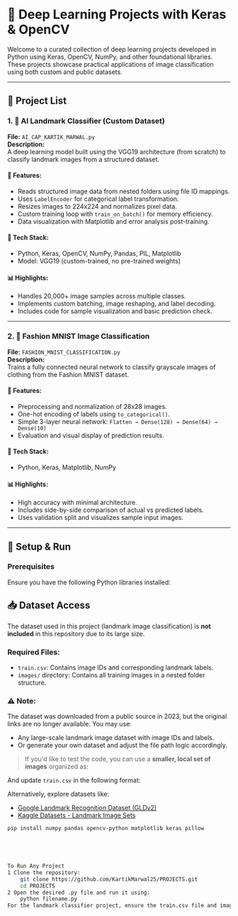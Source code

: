 # 🧠 Deep Learning Projects with Keras & OpenCV

Welcome to a curated collection of deep learning projects developed in Python using Keras, OpenCV, NumPy, and other foundational libraries. These projects showcase practical applications of image classification using both custom and public datasets.

---

## 📁 Project List

### 1. 📸 AI Landmark Classifier (Custom Dataset)
**File:** `AI_CAP_KARTIK_MARWAL.py`  
**Description:**  
A deep learning model built using the VGG19 architecture (from scratch) to classify landmark images from a structured dataset.

#### 🔧 Features:
- Reads structured image data from nested folders using file ID mappings.
- Uses `LabelEncoder` for categorical label transformation.
- Resizes images to 224x224 and normalizes pixel data.
- Custom training loop with `train_on_batch()` for memory efficiency.
- Data visualization with Matplotlib and error analysis post-training.

#### 🧰 Tech Stack:
- Python, Keras, OpenCV, NumPy, Pandas, PIL, Matplotlib
- Model: VGG19 (custom-trained, no pre-trained weights)

#### 📊 Highlights:
- Handles 20,000+ image samples across multiple classes.
- Implements custom batching, image reshaping, and label decoding.
- Includes code for sample visualization and basic prediction check.

---

### 2. 👟 Fashion MNIST Image Classification
**File:** `FASHION_MNIST_CLASSIFICATION.py`  
**Description:**  
Trains a fully connected neural network to classify grayscale images of clothing from the Fashion MNIST dataset.

#### 🔧 Features:
- Preprocessing and normalization of 28x28 images.
- One-hot encoding of labels using `to_categorical()`.
- Simple 3-layer neural network: `Flatten → Dense(128) → Dense(64) → Dense(10)`
- Evaluation and visual display of prediction results.

#### 🧰 Tech Stack:
- Python, Keras, Matplotlib, NumPy

#### 📊 Highlights:
- High accuracy with minimal architecture.
- Includes side-by-side comparison of actual vs predicted labels.
- Uses validation split and visualizes sample input images.

---

## 🚀 Setup & Run

### Prerequisites
Ensure you have the following Python libraries installed:


## 📥 Dataset Access

The dataset used in this project (landmark image classification) is **not included** in this repository due to its large size.

### Required Files:
- `train.csv`: Contains image IDs and corresponding landmark labels.
- `images/` directory: Contains all training images in a nested folder structure.

### ⚠️ Note:
The dataset was downloaded from a public source in 2023, but the original links are no longer available. You may use:
- Any large-scale landmark image dataset with image IDs and labels.
- Or generate your own dataset and adjust the file path logic accordingly.

> If you'd like to test the code, you can use a **smaller, local set of images** organized as:


And update `train.csv` in the following format:


Alternatively, explore datasets like:
- [Google Landmark Recognition Dataset (GLDv2)](https://github.com/cvdfoundation/google-landmark)
- [Kaggle Datasets - Landmark Image Sets](https://www.kaggle.com/datasets)


```bash
pip install numpy pandas opencv-python matplotlib keras pillow





To Run Any Project
1 Clone the repository:
    git clone https://github.com/KartikMarwal25/PROJECTS.git
    cd PROJECTS
2 Open the desired .py file and run it using:
    python filename.py
For the landmark classifier project, ensure the train.csv file and image dataset are correctly structured and paths updated accordingly.
    
